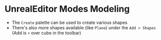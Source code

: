 # UnrealEditor Modes Modeling

- The `Create` palette can be used to create various shapes
- There's also more shapes available (like `Plane`) under the `Add > Shapes` (Add is `+` over cube in the toolbar) 
